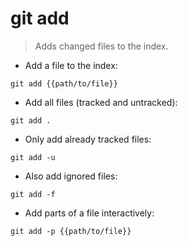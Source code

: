 # git add

> Adds changed files to the index.

- Add a file to the index:

`git add {{path/to/file}}`

- Add all files (tracked and untracked):

`git add .`

- Only add already tracked files:

`git add -u`

- Also add ignored files:

`git add -f`

- Add parts of a file interactively:

`git add -p {{path/to/file}}`
